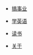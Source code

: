 <!-- summary.md（侧边栏_概要） -->

-   [搞事业](/docs/career/career.md)

-   [学英语](/docs/english/english.md)

-   [读书](/docs/read/read.md)

-   [关于](/docs/about/about.md)